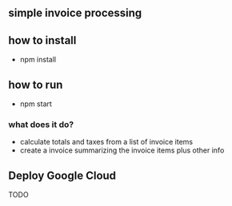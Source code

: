 ## simple invoice processing


## how to install
- npm install

## how to run
- npm start


### what does it do?
- calculate totals and taxes from a list of invoice items
- create a invoice summarizing the invoice items plus other info



## Deploy Google Cloud
TODO